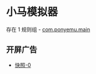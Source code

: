 # 小马模拟器

存在 1 规则组 - [com.ponyemu.main](/src/apps/com.ponyemu.main.ts)

## 开屏广告

- [快照-0](https://i.gkd.li/import/14892481)
